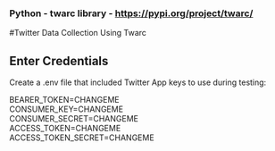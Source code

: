 ### Python - twarc library - https://pypi.org/project/twarc/
#Twitter Data Collection Using Twarc

## Enter Credentials 
Create a .env file that included Twitter App keys to use during testing:

BEARER_TOKEN=CHANGEME <br>
CONSUMER_KEY=CHANGEME<br>
CONSUMER_SECRET=CHANGEME<br>
ACCESS_TOKEN=CHANGEME<br>
ACCESS_TOKEN_SECRET=CHANGEME<br>
